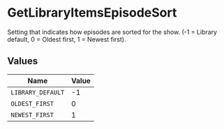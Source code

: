 # GetLibraryItemsEpisodeSort

Setting that indicates how episodes are sorted for the show. (-1 = Library default, 0 = Oldest first, 1 = Newest first).


## Values

| Name              | Value             |
| ----------------- | ----------------- |
| `LIBRARY_DEFAULT` | -1                |
| `OLDEST_FIRST`    | 0                 |
| `NEWEST_FIRST`    | 1                 |